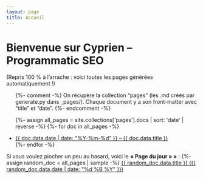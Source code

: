 ```yaml
---
layout: page
title: Accueil
---
```


# Bienvenue sur Cyprien – Programmatic SEO  

(Repris 100 % à l’arrache : voici toutes les pages générées automatiquement !)

<ul>
  {%- comment -%}
    On récupère la collection “pages” (les .md créés par generate.py dans _pages/).
    Chaque document y a son front-matter avec “title” et “date”.
  {%- endcomment -%}

  {%- assign all_pages = site.collections['pages'].docs | sort: 'date' | reverse -%}
  {%- for doc in all_pages -%}
    <li>
      <a href="{{ doc.url | relative_url }}">
        {{ doc.data.date | date: "%Y-%m-%d" }} – {{ doc.data.title }}
      </a>
    </li>
  {%- endfor -%}
</ul>

<p>
  Si vous voulez piocher un peu au hasard, voici le <strong>« Page du jour » »</strong> :
  {%- assign random_doc = all_pages | sample -%}
  <a href="{{ random_doc.url | relative_url }}">
    {{ random_doc.data.title }} ({{ random_doc.data.date | date: "%d %B %Y" }})
  </a>
</p>

